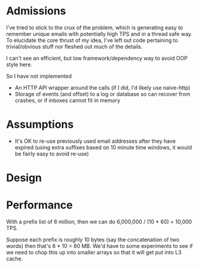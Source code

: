 # Admissions

I've tried to stick to the crux of the problem, which is generating easy to remember unique emails with 
potentially high TPS and in a thread safe way.  To elucidate the core thrust of my idea, I've left out code 
pertaining to trivial/obvious stuff nor fleshed out much of the details.

I can't see an efficient, but low framework/dependency way to avoid OOP style here.

So I have not implemented

 - An HTTP API wrapper around the calls (if I did, I'd likely use naive-http)
 - Storage of events (and offset) to a log or database so can recover from crashes, or if inboxes cannot fit in memory

# Assumptions

 - It's OK to re-use previously used email addresses after they have expired
   (using extra suffixes based on 10 minute time windows, it would be fairly easy to avoid re-use)


# Design

# Performance

With a prefix list of 6 million, then we can do 6,000,000 / (10 * 60) = 10,000 TPS.

Suppose each prefix is roughly 10 bytes (say the concatenation of two words) then that's 6 * 10 = 60 MB. 
We'd have to some experiments to see if we need to chop this up into smaller arrays so that it will get put into L3 cache.
